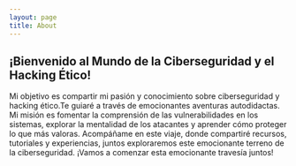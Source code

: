 ```yaml
---
layout: page
title: About
---
```


## ¡Bienvenido al Mundo de la Ciberseguridad y el Hacking Ético!

Mi objetivo es compartir mi pasión y conocimiento sobre ciberseguridad y hacking ético.Te guiaré a través de emocionantes aventuras autodidactas. Mi misión es fomentar la comprensión de las vulnerabilidades en los sistemas, explorar la mentalidad de los atacantes y aprender cómo proteger lo que más valoras. Acompáñame en este viaje, donde compartiré recursos, tutoriales y experiencias, juntos exploraremos este emocionante terreno de la ciberseguridad. ¡Vamos a comenzar esta emocionante travesía juntos!